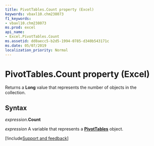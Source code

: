 ```yaml
---
title: PivotTables.Count property (Excel)
keywords: vbaxl10.chm238073
f1_keywords:
- vbaxl10.chm238073
ms.prod: excel
api_name:
- Excel.PivotTables.Count
ms.assetid: dd0aecc5-b2d5-1994-0785-d340b543171c
ms.date: 05/07/2019
localization_priority: Normal
---
```



# PivotTables.Count property (Excel)

Returns a **Long** value that represents the number of objects in the collection.


## Syntax

_expression_.**Count**

_expression_ A variable that represents a **[PivotTables](Excel.PivotTables.md)** object.




[!include[Support and feedback](~/includes/feedback-boilerplate.md)]